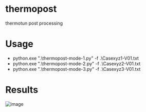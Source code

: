 # thermopost
thermotun post processing

# Usage
- python.exe ".\thermopost-mode-1.py" -f .\Casexyz1-V01.txt
- python.exe ".\thermopost-mode-2.py" -f .\Casexyz2-V01.txt
- python.exe ".\thermopost-mode-3.py" -f .\Casexyz3-V01.txt

# Results
![image](https://github.com/user-attachments/assets/be2d29af-b241-4536-ab8a-1001b2cf4323)

